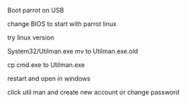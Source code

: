 Boot parrot on USB

change BIOS to start with parrot linux

try linux version

System32/Utilman.exe mv to Utilman.exe.old

cp cmd.exe to Utilman.exe

restart and open in windows

click util man and create new account or change password